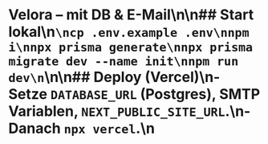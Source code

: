# Velora – mit DB & E-Mail\n\n## Start lokal\n```\ncp .env.example .env\nnpm i\nnpx prisma generate\nnpx prisma migrate dev --name init\nnpm run dev\n```\n\n## Deploy (Vercel)\n- Setze `DATABASE_URL` (Postgres), SMTP Variablen, `NEXT_PUBLIC_SITE_URL`.\n- Danach `npx vercel`.\n